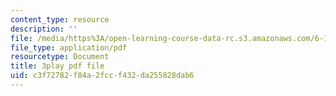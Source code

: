 ```yaml
---
content_type: resource
description: ''
file: /media/https%3A/open-learning-course-data-rc.s3.amazonaws.com/6-172-performance-engineering-of-software-systems-fall-2018/c3f72782f84a2fccf432da255828dab6_3735211.pdf
file_type: application/pdf
resourcetype: Document
title: 3play pdf file
uid: c3f72782-f84a-2fcc-f432-da255828dab6
---
```


